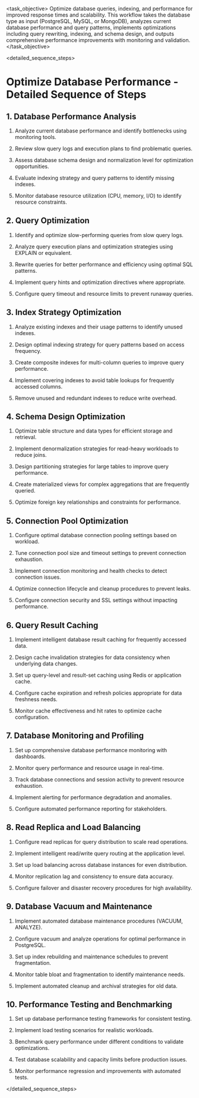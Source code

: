 <task name="Optimize Database Performance">

<task_objective>
Optimize database queries, indexing, and performance for improved response times and scalability. This workflow takes the database type as input (PostgreSQL, MySQL, or MongoDB), analyzes current database performance and query patterns, implements optimizations including query rewriting, indexing, and schema design, and outputs comprehensive performance improvements with monitoring and validation.
</task_objective>

<detailed_sequence_steps>
# Optimize Database Performance - Detailed Sequence of Steps

## 1. Database Performance Analysis

1. Analyze current database performance and identify bottlenecks using monitoring tools.

2. Review slow query logs and execution plans to find problematic queries.

3. Assess database schema design and normalization level for optimization opportunities.

4. Evaluate indexing strategy and query patterns to identify missing indexes.

5. Monitor database resource utilization (CPU, memory, I/O) to identify resource constraints.

## 2. Query Optimization

1. Identify and optimize slow-performing queries from slow query logs.

2. Analyze query execution plans and optimization strategies using EXPLAIN or equivalent.

3. Rewrite queries for better performance and efficiency using optimal SQL patterns.

4. Implement query hints and optimization directives where appropriate.

5. Configure query timeout and resource limits to prevent runaway queries.

## 3. Index Strategy Optimization

1. Analyze existing indexes and their usage patterns to identify unused indexes.

2. Design optimal indexing strategy for query patterns based on access frequency.

3. Create composite indexes for multi-column queries to improve query performance.

4. Implement covering indexes to avoid table lookups for frequently accessed columns.

5. Remove unused and redundant indexes to reduce write overhead.

## 4. Schema Design Optimization

1. Optimize table structure and data types for efficient storage and retrieval.

2. Implement denormalization strategies for read-heavy workloads to reduce joins.

3. Design partitioning strategies for large tables to improve query performance.

4. Create materialized views for complex aggregations that are frequently queried.

5. Optimize foreign key relationships and constraints for performance.

## 5. Connection Pool Optimization

1. Configure optimal database connection pooling settings based on workload.

2. Tune connection pool size and timeout settings to prevent connection exhaustion.

3. Implement connection monitoring and health checks to detect connection issues.

4. Optimize connection lifecycle and cleanup procedures to prevent leaks.

5. Configure connection security and SSL settings without impacting performance.

## 6. Query Result Caching

1. Implement intelligent database result caching for frequently accessed data.

2. Design cache invalidation strategies for data consistency when underlying data changes.

3. Set up query-level and result-set caching using Redis or application cache.

4. Configure cache expiration and refresh policies appropriate for data freshness needs.

5. Monitor cache effectiveness and hit rates to optimize cache configuration.

## 7. Database Monitoring and Profiling

1. Set up comprehensive database performance monitoring with dashboards.

2. Monitor query performance and resource usage in real-time.

3. Track database connections and session activity to prevent resource exhaustion.

4. Implement alerting for performance degradation and anomalies.

5. Configure automated performance reporting for stakeholders.

## 8. Read Replica and Load Balancing

1. Configure read replicas for query distribution to scale read operations.

2. Implement intelligent read/write query routing at the application level.

3. Set up load balancing across database instances for even distribution.

4. Monitor replication lag and consistency to ensure data accuracy.

5. Configure failover and disaster recovery procedures for high availability.

## 9. Database Vacuum and Maintenance

1. Implement automated database maintenance procedures (VACUUM, ANALYZE).

2. Configure vacuum and analyze operations for optimal performance in PostgreSQL.

3. Set up index rebuilding and maintenance schedules to prevent fragmentation.

4. Monitor table bloat and fragmentation to identify maintenance needs.

5. Implement automated cleanup and archival strategies for old data.

## 10. Performance Testing and Benchmarking

1. Set up database performance testing frameworks for consistent testing.

2. Implement load testing scenarios for realistic workloads.

3. Benchmark query performance under different conditions to validate optimizations.

4. Test database scalability and capacity limits before production issues.

5. Monitor performance regression and improvements with automated tests.

</detailed_sequence_steps>

</task>
